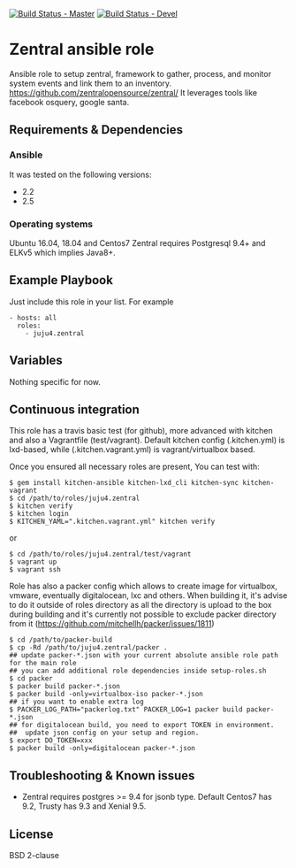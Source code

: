 [![Build Status - Master](https://travis-ci.org/juju4/ansible-zentral.svg?branch=master)](https://travis-ci.org/juju4/ansible-zentral)
[![Build Status - Devel](https://travis-ci.org/juju4/ansible-zentral.svg?branch=devel)](https://travis-ci.org/juju4/ansible-zentral/branches)
# Zentral ansible role

Ansible role to setup zentral, framework to gather, process, and monitor system events and link them to an inventory.
https://github.com/zentralopensource/zentral/
It leverages tools like facebook osquery, google santa.

## Requirements & Dependencies

### Ansible
It was tested on the following versions:
 * 2.2
 * 2.5

### Operating systems

Ubuntu 16.04, 18.04 and Centos7
Zentral requires Postgresql 9.4+ and ELKv5 which implies Java8+.

## Example Playbook

Just include this role in your list.
For example

```
- hosts: all
  roles:
    - juju4.zentral
```

## Variables

Nothing specific for now.

## Continuous integration

This role has a travis basic test (for github), more advanced with kitchen and also a Vagrantfile (test/vagrant).
Default kitchen config (.kitchen.yml) is lxd-based, while (.kitchen.vagrant.yml) is vagrant/virtualbox based.

Once you ensured all necessary roles are present, You can test with:
```
$ gem install kitchen-ansible kitchen-lxd_cli kitchen-sync kitchen-vagrant
$ cd /path/to/roles/juju4.zentral
$ kitchen verify
$ kitchen login
$ KITCHEN_YAML=".kitchen.vagrant.yml" kitchen verify
```
or
```
$ cd /path/to/roles/juju4.zentral/test/vagrant
$ vagrant up
$ vagrant ssh
```

Role has also a packer config which allows to create image for virtualbox, vmware, eventually digitalocean, lxc and others.
When building it, it's advise to do it outside of roles directory as all the directory is upload to the box during building 
and it's currently not possible to exclude packer directory from it (https://github.com/mitchellh/packer/issues/1811)
```
$ cd /path/to/packer-build
$ cp -Rd /path/to/juju4.zentral/packer .
## update packer-*.json with your current absolute ansible role path for the main role
## you can add additional role dependencies inside setup-roles.sh
$ cd packer
$ packer build packer-*.json
$ packer build -only=virtualbox-iso packer-*.json
## if you want to enable extra log
$ PACKER_LOG_PATH="packerlog.txt" PACKER_LOG=1 packer build packer-*.json
## for digitalocean build, you need to export TOKEN in environment.
##  update json config on your setup and region.
$ export DO_TOKEN=xxx
$ packer build -only=digitalocean packer-*.json
```

## Troubleshooting & Known issues

* Zentral requires postgres >= 9.4 for jsonb type.
Default Centos7 has 9.2, Trusty has 9.3 and Xenial 9.5.

## License

BSD 2-clause

